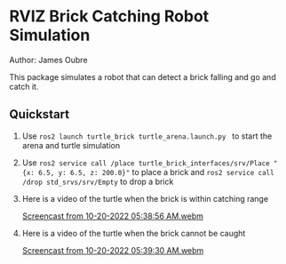 # RVIZ Brick Catching Robot Simulation
Author: James Oubre

This package simulates a robot that can detect a brick falling and go and catch it.

## Quickstart
1. Use `ros2 launch turtle_brick turtle_arena.launch.py ` to start the arena and turtle simulation
2. Use `ros2 service call /place turtle_brick_interfaces/srv/Place "{x: 6.5, y: 6.5, z: 200.0}"` to place a brick and `ros2 service call /drop std_srvs/srv/Empty` to drop a brick
3. Here is a video of the turtle when the brick is within catching range

   [Screencast from 10-20-2022 05:38:56 AM.webm](https://user-images.githubusercontent.com/46512429/196927253-b09a41a3-2822-457f-8609-e07d8078b034.webm)

4. Here is a video of the turtle when the brick cannot be caught
   
   [Screencast from 10-20-2022 05:39:30 AM.webm](https://user-images.githubusercontent.com/46512429/196927361-de74d4f9-5642-4af8-a7ba-a7e73ad32803.webm)
